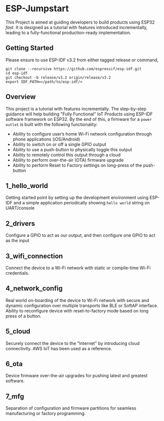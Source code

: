 # ESP-Jumpstart

This Project is aimed at guiding developers to build products using ESP32 *fast*.
It is designed as a tutorial with features introduced incrementally, leading to a fully-functional
production-ready implementation.

## Getting Started

Please ensure to use ESP-IDF v3.2 from either tagged release or command,
```
git clone --recursive https://github.com/espressif/esp-idf.git
cd esp-idf
git checkout -b release/v3.2 origin/release/v3.2
export IDF_PATH=</path/to/esp-idf/>
```

## Overview

This project is a tutorial with features incrementally. The step-by-step guidance will help building "Fully Functional" IoT Products using ESP-IDF software
framework on ESP32.
By the end of this, a firmware for a `power outlet` is built with the following functionality:
* Ability to configure user’s home Wi-Fi network configuration through phone applications (iOS/Android)
* Ability to switch on or off a single GPIO output
* Ability to use a push-button to physically toggle this output
* Ability to remotely control this output through a cloud
* Ability to perform over-the-air (OTA) firmware upgrade
* Ability to perform Reset to Factory settings on long-press of the push-button

## 1_hello_world
Getting started point by setting up the development environment using ESP-IDF and a simple
application periodically showing `hello world` string on UART/console

## 2_drivers
Configure a GPIO to act as our output, and then configure one GPIO to act as the input

## 3_wifi_connection
Connect the device to a Wi-Fi network with static or compile-time Wi-Fi credentials.

## 4_network_config
Real world on-boarding of the device to Wi-Fi network with secure and dynamic configuration
over multiple transports like BLE or SoftAP interface. Ability to reconfigure device
with reset-to-factory mode based on long press of a button.

## 5_cloud
Securely connect the device to the "Internet" by introducing cloud connectivity.
AWS IoT has been used as a reference.

## 6_ota
Device firmware over-the-air upgrades for pushing latest and greatest software.

## 7_mfg
Separation of configuration and firmware partitions for seamless manufacturing or factory
programming.
